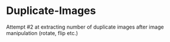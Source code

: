 # Duplicate-Images
Attempt #2 at extracting number of duplicate images after image manipulation (rotate, flip etc.)
